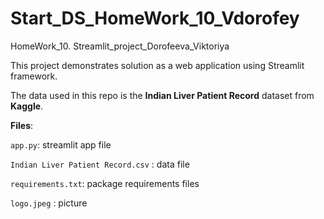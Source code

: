 # Start_DS_HomeWork_10_Vdorofey
 HomeWork_10. Streamlit_project_Dorofeeva_Viktoriya
 
This project demonstrates solution as a web application using Streamlit framework. 

The data used in this repo is the __Indian Liver Patient Record__ dataset from __Kaggle__.

__Files__:

`app.py`: streamlit app file

`Indian Liver Patient Record.csv` : data file 

`requirements.txt`: package requirements files

`logo.jpeg` : picture
